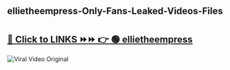 
 ## ellietheempress-Only-Fans-Leaked-Videos-Files

# <h2><a href="https://mediaupload.pro?ellietheempress">🔗 Click to LINKS ⏩⏩ 👉 🟢 ellietheempress </a></h2>

<a href="https://mediaupload.pro?ellietheempress" rel="nofollow" data-target="animated-image.originalLink"><img src="https://i.ibb.co.com/xMMVF88/686577567.gif" alt="Viral Video Original" style="max-width: 100%; display: inline-block;" data-target="animated-image.originalImage"></a>